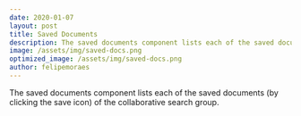 ```yaml
---
date: 2020-01-07
layout: post
title: Saved Documents
description: The saved documents component lists each of the saved documents of the collaborative search group.
image: /assets/img/saved-docs.png
optimized_image: /assets/img/saved-docs.png
author: felipemoraes
---
```



The saved documents component lists each of the saved documents (by clicking the save icon) of the collaborative search group.

